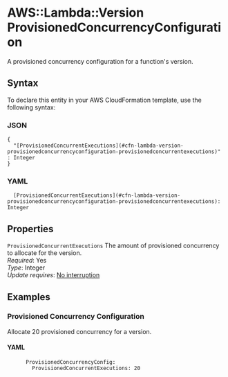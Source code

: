 # AWS::Lambda::Version ProvisionedConcurrencyConfiguration<a name="aws-properties-lambda-version-provisionedconcurrencyconfiguration"></a>

A provisioned concurrency configuration for a function's version\.

## Syntax<a name="aws-properties-lambda-version-provisionedconcurrencyconfiguration-syntax"></a>

To declare this entity in your AWS CloudFormation template, use the following syntax:

### JSON<a name="aws-properties-lambda-version-provisionedconcurrencyconfiguration-syntax.json"></a>

```
{
  "[ProvisionedConcurrentExecutions](#cfn-lambda-version-provisionedconcurrencyconfiguration-provisionedconcurrentexecutions)" : Integer
}
```

### YAML<a name="aws-properties-lambda-version-provisionedconcurrencyconfiguration-syntax.yaml"></a>

```
  [ProvisionedConcurrentExecutions](#cfn-lambda-version-provisionedconcurrencyconfiguration-provisionedconcurrentexecutions): Integer
```

## Properties<a name="aws-properties-lambda-version-provisionedconcurrencyconfiguration-properties"></a>

`ProvisionedConcurrentExecutions`  <a name="cfn-lambda-version-provisionedconcurrencyconfiguration-provisionedconcurrentexecutions"></a>
The amount of provisioned concurrency to allocate for the version\.  
*Required*: Yes  
*Type*: Integer  
*Update requires*: [No interruption](https://docs.aws.amazon.com/AWSCloudFormation/latest/UserGuide/using-cfn-updating-stacks-update-behaviors.html#update-no-interrupt)

## Examples<a name="aws-properties-lambda-version-provisionedconcurrencyconfiguration--examples"></a>

### Provisioned Concurrency Configuration<a name="aws-properties-lambda-version-provisionedconcurrencyconfiguration--examples--Provisioned_Concurrency_Configuration"></a>

Allocate 20 provisioned concurrency for a version\.

#### YAML<a name="aws-properties-lambda-version-provisionedconcurrencyconfiguration--examples--Provisioned_Concurrency_Configuration--yaml"></a>

```
      ProvisionedConcurrencyConfig:
        ProvisionedConcurrentExecutions: 20
```
